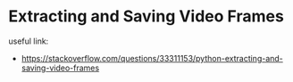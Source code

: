 # Extracting and Saving Video Frames

useful link:
- https://stackoverflow.com/questions/33311153/python-extracting-and-saving-video-frames
